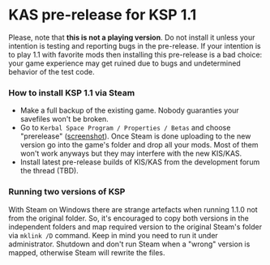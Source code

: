 # KAS pre-release for KSP 1.1

Please, note that **this is not a playing version**. Do not install it unless your intention is
testing and reporting bugs in the pre-release. If your intention is to play 1.1 with favorite
mods then installing this pre-release is a bad choice: your game experience may get ruined due
to bugs and undetermined behavior of the test code.

### How to install KSP 1.1 via Steam

- Make a full backup of the existing game. Nobody guaranties your savefiles won't be
broken.
- Go to `Kerbal Space Program / Properties / Betas` and choose "prerelease"
([screenshot](http://i.imgur.com/8L5l1Sp.png)). Once Steam is done uploading to the new version
go into the game's folder and drop all your mods. Most of them won't work anyways but they may
interfere with the new KIS/KAS.
- Install latest pre-release builds of KIS/KAS from the development forum the thread (TBD).

### Running two versions of KSP

With Steam on Windows there are strange artefacts when running 1.1.0 not from the original folder.
So, it's encouraged to copy both versions in the independent folders and map required version to
the original Steam's folder via `mklink /D` command. Keep in mind you need to run it under
administrator. Shutdown and don't run Steam when a "wrong" version is mapped, otherwise Steam will
rewrite the files.
